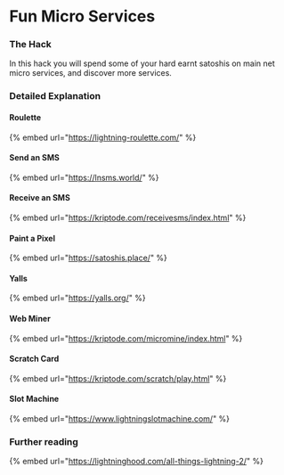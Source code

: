 # Fun Micro Services

### The Hack

In this hack you will spend some of your hard earnt satoshis on main net micro services, and discover more services.

### Detailed Explanation

#### Roulette

{% embed url="https://lightning-roulette.com/" %}

#### Send an SMS

{% embed url="https://lnsms.world/" %}

#### Receive an SMS

{% embed url="https://kriptode.com/receivesms/index.html" %}

#### Paint a Pixel

{% embed url="https://satoshis.place/" %}

#### Yalls

{% embed url="https://yalls.org/" %}

#### Web Miner

{% embed url="https://kriptode.com/micromine/index.html" %}

#### Scratch Card

{% embed url="https://kriptode.com/scratch/play.html" %}

#### Slot Machine

{% embed url="https://www.lightningslotmachine.com/" %}

### Further reading

{% embed url="https://lightninghood.com/all-things-lightning-2/" %}

